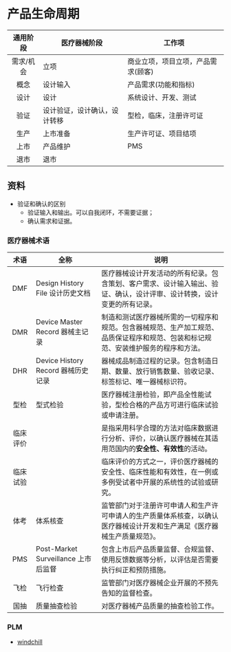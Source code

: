 # 产品生命周期

| 通用阶段 | 医疗器械阶段 | 工作项 |
| :-: | - | - |
| 需求/机会 | 立项 | 商业立项，项目立项，产品需求(顾客) |
| 概念 | 设计输入 | 产品需求(功能和指标) |
| 设计 | 设计 | 系统设计、开发、测试 |
| 验证 | 设计验证，设计确认，设计转移 | 型检，临床，注册许可证 |
| 生产 | 上市准备 | 生产许可证、项目结项 |
| 上市 | 产品维护 | PMS |
| 退市 | 退市 |  |

## 资料
* 验证和确认的区别
  * 验证输入和输出。可以自我闭环，不需要证据；
  * 确认需求和证据。

### 医疗器械术语
| 术语 | 全称 | 说明 |
| :-: | - | - |
| DMF | Design History File 设计历史文档 | 医疗器械设计开发活动的所有纪录。包含策划、客户需求、设计输入输出、验证、确认，设计评审、设计转换，设计变更的所有记录。 |
| DMR | Device Master Record 器械主记录 | 制造和测试医疗器械所需的一切程序和规范。包含器械规范、生产加工规范、品质保证程序和规范、包装和标记规范、安装维护服务的程序和方法。 |
| DHR | Device History Record 器械历史记录 | 器械成品制造过程的记录。包含制造日期、数量、放行销售数量、验收记录、标签标记、唯一器械标识符。 |
| 型检 | 型式检验 | 医疗器械注册检验，即产品全性能试验，型检合格的产品方可进行临床试验或申请注册。 |
| 临床评价 |  | 是指采用科学合理的方法对临床数据进行分析、评价，以确认医疗器械在其适用范国内的**安全性、有效性**的活动。 |
| 临床试验 |  | 临床评价的方式之一，评价医疗器械的安全性、临床性能和有效性，在一例或多例受试者中开展的系统性的试验或研究。 |
| 体考 | 体系核查 | 监管部门对于注册许可申请人和生产许可申请人的生产质量体系核查，以确认医疗器械设计开发和生产满足《医疗器械生产质量规范》。 |
| PMS | Post-Market Surveillance 上市后监督 | 包含上市后产品质量监督、合规监督、使用反馈数据等分析，以评估是否需要执行纠正和预防措施。 |
| 飞检 | 飞行检查 | 监管部门对医疗器械企业开展的不预先告知的监督检查。 |
| 国抽 | 质量抽查检验 | 对医疗器械产品质量的抽查检验工作。 |

### PLM
* [windchill](http://proechina.com/products/windchill_function.html)
